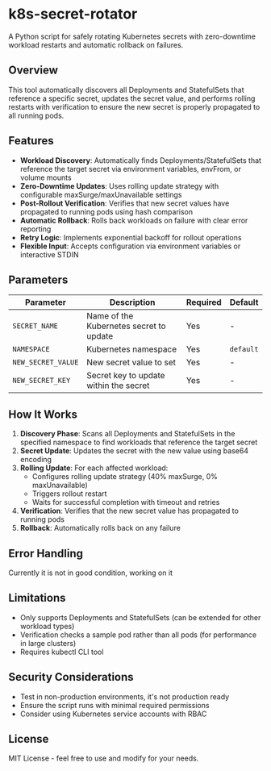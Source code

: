 # k8s-secret-rotator

A Python script for safely rotating Kubernetes secrets with zero-downtime workload restarts and automatic rollback on failures.

## Overview

This tool automatically discovers all Deployments and StatefulSets that reference a specific secret, updates the secret value, and performs rolling restarts with verification to ensure the new secret is properly propagated to all running pods.

## Features

- **Workload Discovery**: Automatically finds Deployments/StatefulSets that reference the target secret via environment variables, envFrom, or volume mounts
- **Zero-Downtime Updates**: Uses rolling update strategy with configurable maxSurge/maxUnavailable settings
- **Post-Rollout Verification**: Verifies that new secret values have propagated to running pods using hash comparison
- **Automatic Rollback**: Rolls back workloads on failure with clear error reporting
- **Retry Logic**: Implements exponential backoff for rollout operations
- **Flexible Input**: Accepts configuration via environment variables or interactive STDIN

## Parameters

| Parameter | Description | Required | Default |
|-----------|-------------|----------|---------|
| `SECRET_NAME` | Name of the Kubernetes secret to update | Yes | - |
| `NAMESPACE` | Kubernetes namespace | Yes | `default` |
| `NEW_SECRET_VALUE` | New secret value to set | Yes | - |
| `NEW_SECRET_KEY` | Secret key to update within the secret | Yes | - |

## How It Works

1. **Discovery Phase**: Scans all Deployments and StatefulSets in the specified namespace to find workloads that reference the target secret
2. **Secret Update**: Updates the secret with the new value using base64 encoding
3. **Rolling Update**: For each affected workload:
   - Configures rolling update strategy (40% maxSurge, 0% maxUnavailable)
   - Triggers rollout restart
   - Waits for successful completion with timeout and retries
4. **Verification**: Verifies that the new secret value has propagated to running pods
5. **Rollback**: Automatically rolls back on any failure

## Error Handling

Currently it is not in good condition, working on it

## Limitations

- Only supports Deployments and StatefulSets (can be extended for other workload types)
- Verification checks a sample pod rather than all pods (for performance in large clusters)
- Requires kubectl CLI tool

## Security Considerations

- Test in non-production environments, it's not production ready
- Ensure the script runs with minimal required permissions
- Consider using Kubernetes service accounts with RBAC

## License

MIT License - feel free to use and modify for your needs.